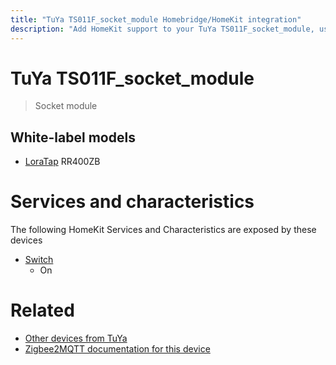 ```yaml
---
title: "TuYa TS011F_socket_module Homebridge/HomeKit integration"
description: "Add HomeKit support to your TuYa TS011F_socket_module, using Homebridge, Zigbee2MQTT and homebridge-z2m."
---
```

<!---
This file has been GENERATED using src/docgen/docgen.ts
DO NOT EDIT THIS FILE MANUALLY!
-->
# TuYa TS011F_socket_module
> Socket module


## White-label models
* [LoraTap](../index.md#loratap) RR400ZB

# Services and characteristics
The following HomeKit Services and Characteristics are exposed by
these devices

* [Switch](../../switch.md)
  * On


# Related
* [Other devices from TuYa](../index.md#tuya)
* [Zigbee2MQTT documentation for this device](https://www.zigbee2mqtt.io/devices/TS011F_socket_module.html)